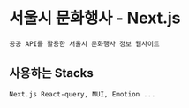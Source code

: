 # 서울시 문화행사 - Next.js

    공공 API를 활용한 서울시 문화행사 정보 웹사이트

## 사용하는 Stacks

    Next.js React-query, MUI, Emotion ...
